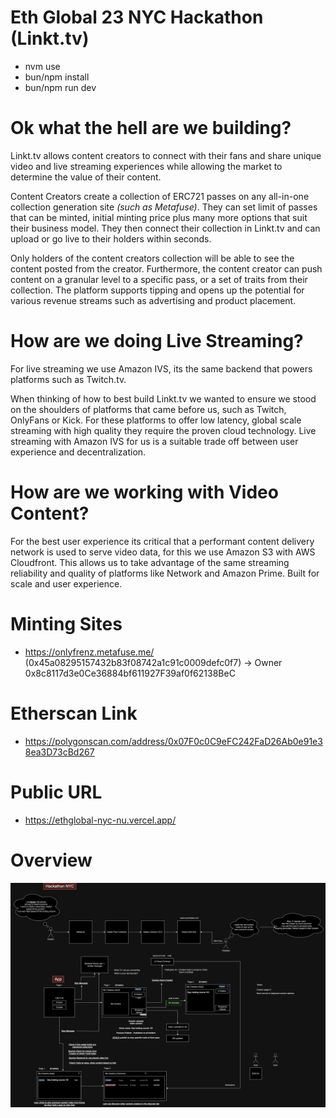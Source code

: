 # Eth Global 23 NYC Hackathon (Linkt.tv)

- nvm use
- bun/npm install
- bun/npm run dev

# Ok what the hell are we building?

Linkt.tv allows content creators to connect with their fans and share unique video and live streaming experiences while allowing the market to determine the value of their content.

Content Creators create a collection of ERC721 passes on any all-in-one collection generation site _(such as Metafuse)_. They can set limit of passes that can be minted, initial minting price plus many more options that suit their business model. They then connect their collection in Linkt.tv and can upload or go live to their holders within seconds.

Only holders of the content creators collection will be able to see the content posted from the creator. Furthermore, the content creator can push content on a granular level to a specific pass, or a set of traits from their collection. The platform supports tipping and opens up the potential for various revenue streams such as advertising and product placement.

# How are we doing Live Streaming?

For live streaming we use Amazon IVS, its the same backend that powers platforms such as Twitch.tv.

When thinking of how to best build Linkt.tv we wanted to ensure we stood on the shoulders of platforms that came before us, such as Twitch, OnlyFans or Kick. For these platforms to offer low latency, global scale streaming with high quality they require the proven cloud technology. Live streaming with Amazon IVS for us is a suitable trade off between user experience and decentralization.

# How are we working with Video Content?

For the best user experience its critical that a performant content delivery network is used to serve video data, for this we use Amazon S3 with AWS Cloudfront. This allows us to take advantage of the same streaming reliability and quality of platforms like Network and Amazon Prime. Built for scale and user experience.

# Minting Sites

- https://onlyfrenz.metafuse.me/ (0x45a08295157432b83f08742a1c91c0009defc0f7) -> Owner 0x8c8117d3e0Ce36884bf611927F39af0f62138BeC

# Etherscan Link

- https://polygonscan.com/address/0x07F0c0C9eFC242FaD26Ab0e91e38ea3D73cBd267

# Public URL

- https://ethglobal-nyc-nu.vercel.app/

# Overview

![overview](/images/idea.png)
